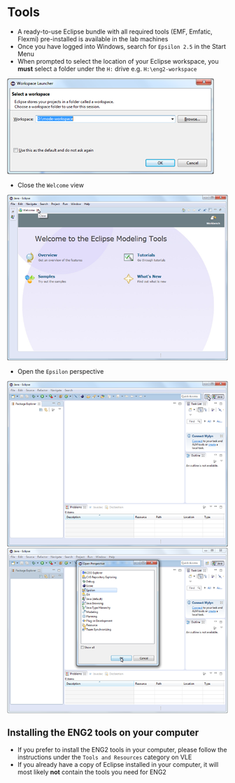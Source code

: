 # Tools

- A ready-to-use Eclipse bundle with all required tools (EMF, Emfatic, Flexmi) pre-installed is available in the lab machines
- Once you have logged into Windows, search for `Epsilon 2.5` in the Start Menu
- When prompted to select the location of your Eclipse workspace, you **must** select a folder under the `H:` drive e.g. `H:\eng2-workspace`

![Workspace selection screenshot](workspace-selection.png)

- Close the `Welcome` view

![Closing the welcome view](close-welcome-view.png)

- Open the `Epsilon` perspective

![Open the Perspectives window](perspectives.png)
![Select the Epsilon perspective](epsilon-perspective.png)

## Installing the ENG2 tools on your computer

- If you prefer to install the ENG2 tools in your computer, please follow the instructions under the `Tools and Resources` category on VLE
- If you already have a copy of Eclipse installed in your computer, it will most likely **not** contain the tools you need for ENG2
